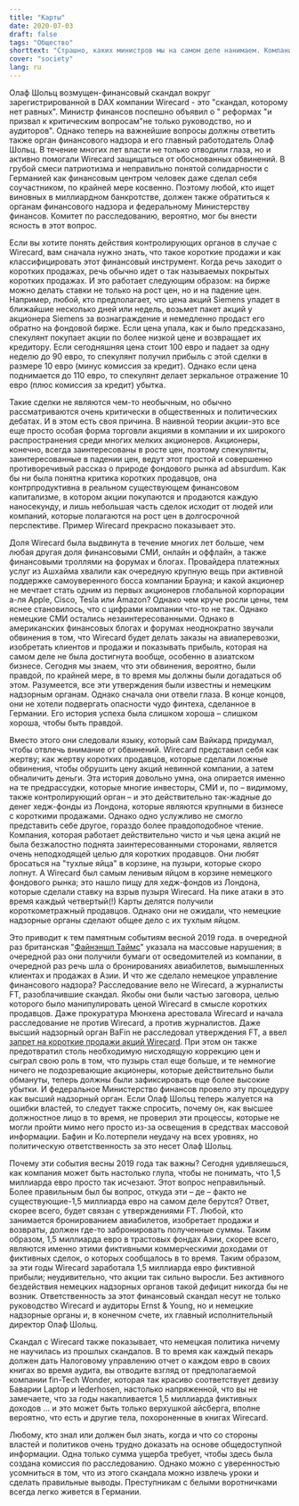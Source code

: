 ```yaml
---
title: "Карты"
date: 2020-07-03
draft: false
tags: "Общество"
shorttext: "Страшно, каких министров мы на самом деле нанимаем. Компания обманывает, и Олаф Шольц (Бафин) шокирован."
cover: "society"
lang: ru
---
```


Олаф Шольц возмущен-финансовый скандал вокруг зарегистрированной в DAX компании Wirecard - это "скандал, которому нет равных". Министр финансов поспешно объявил о " реформах "и призвал к критическим вопросам"не только руководство, но и аудиторов". Однако теперь на важнейшие вопросы должны ответить также орган финансового надзора и его главный работодатель Олаф Шольц. В течение многих лет власти не только отводили глаза, но и активно помогали Wirecard защищаться от обоснованных обвинений. В грубой смеси патриотизма и неправильно понятой солидарности с Германией как финансовым центром человек даже сделал себя соучастником, по крайней мере косвенно. Поэтому любой, кто ищет виновных в миллиардном банкротстве, должен также обратиться к органам финансового надзора и федеральному Министерству финансов. Комитет по расследованию, вероятно, мог бы внести ясность в этот вопрос.

Если вы хотите понять действия контролирующих органов в случае с Wirecard, вам сначала нужно знать, что такое короткие продажи и как классифицировать этот финансовый инструмент. Когда речь заходит о коротких продажах, речь обычно идет о так называемых покрытых коротких продажах. И это работает следующим образом: на бирже можно делать ставки не только на рост цен, но и на падение цен. Например, любой, кто предполагает, что цена акций Siemens упадет в ближайшие несколько дней или недель, возьмет пакет акций у акционера Siemens за вознаграждение и немедленно продаст его обратно на фондовой бирже. Если цена упала, как и было предсказано, спекулянт покупает акции по более низкой цене и возвращает их кредитору. Если сегодняшняя цена стоит 100 евро и падает за одну неделю до 90 евро, то спекулянт получил прибыль с этой сделки в размере 10 евро (минус комиссия за кредит). Однако если цена поднимается до 110 евро, то спекулянт делает зеркальное отражение 10 евро (плюс комиссия за кредит) убытка.

Такие сделки не являются чем-то необычным, но обычно рассматриваются очень критически в общественных и политических дебатах. И в этом есть своя причина. В наивной теории акции-это все еще просто особая форма торговли акциями в компании и их широкого распространения среди многих мелких акционеров. Акционеры, конечно, всегда заинтересованы в росте цен, поэтому спекулянты, заинтересованные в падении цен, ведут этот простой и совершенно противоречивый рассказ о природе фондового рынка ad absurdum. Как бы ни была понятна критика коротких продавцов, она контрпродуктивна в реальном существующем финансовом капитализме, в котором акции покупаются и продаются каждую наносекунду, и лишь небольшая часть сделок исходит от людей или компаний, которые полагаются на рост цен в долгосрочной перспективе. Пример Wirecard прекрасно показывает это.

Доля Wirecard была выдвинута в течение многих лет больше, чем любая другая доля финансовыми СМИ, онлайн и оффлайн, а также финансовыми троллями на форумах и блогах. Провайдера платежных услуг из Ашхайма хвалили как очередную крупную вещь при активной поддержке самоуверенного босса компании Брауна; и какой акционер не мечтает стать одним из первых акционеров глобальной корпорации а-ля Apple, Cisco, Tesla или Amazon? Однако чем круче росли цены, тем яснее становилось, что с цифрами компании что-то не так. Однако немецкие СМИ остались незаинтересованными. Однако в американских финансовых блогах и форумах неоднократно звучали обвинения в том, что Wirecard будет делать заказы на авиаперевозки, изобретать клиентов и продажи и показывать прибыль, которая на самом деле не была достигнута вообще, особенно в азиатском бизнесе. Сегодня мы знаем, что эти обвинения, вероятно, были правдой, по крайней мере, в то время мы должны были догадаться об этом. Разумеется, все эти утверждения были известны и немецким надзорным органам. Однако сначала они отвели глаза. В конце концов, они не хотели подвергать опасности чудо финтеха, сделанное в Германии. Его история успеха была слишком хороша – слишком хороша, чтобы быть правдой.

Вместо этого они следовали языку, который сам Вайкард придумал, чтобы отвлечь внимание от обвинений. Wirecard представил себя как жертву; как жертву коротких продавцов, которые сделали ложные обвинения, чтобы обрушить цену акций невинной компании, а затем обналичить деньги. Эта история довольно умна, она опирается именно на те предрассудки, которые многие инвесторы, СМИ и, по – видимому, также контролирующий орган – и это действительно так-жадные до денег хедж-фонды из Лондона, которые являются крупными в бизнесе с короткими продажами. Однако одно услужливо не смогло представить себе другое, гораздо более правдоподобное чтение. Компания, которая работает действительно чисто и чья цена акций не была безжалостно поднята заинтересованными сторонами, является очень неподходящей целью для коротких продавцов. Они любят бросаться на "тухлые яйца" в корзине, на пузыри, которые скоро лопнут. А Wirecard был самым ленивым яйцом в корзине немецкого фондового рынка; это нашло пищу для хедж-фондов из Лондона, которые сделали ставку на взрыв пузыря Wirecard. На пике атаки в это время каждый четвертый(!) Карты делятся получили короткометражный продавцов. Однако они не ожидали, что немецкие надзорные органы сделают общее дело с их тухлым яйцом.

Это приводит к тем памятным событиям весной 2019 года. в очередной раз британская "[Файнэншл Таймс](https://meedia.de/2020/06/26/wirecard-pleite-der-spaete-aber-grosse-triumph-der-financial-times/ "Der späte, aber große Triumph der Financial Times")" указала на массовые нарушения; в очередной раз они получили бумаги от осведомителей из компании, в очередной раз речь шла о бронированиях авиабилетов, вымышленных клиентах и продажах в Азии. И что же сделало немецкое управление финансового надзора? Расследование вело не Wirecard, а журналисты FT, разоблачившие скандал. Якобы они были частью заговора, целью которого было манипулировать ценой Wirecard в смысле коротких продавцов. Даже прокуратура Мюнхена арестовала Wirecard и начала расследование не против Wirecard, а против журналистов. Даже высший надзорный орган BaFin не расследовал утверждения FT, а ввел [запрет на короткие продажи акций Wirecard](https://www.sueddeutsche.de/wirtschaft/leerverkaeufe-so-lief-die-wirecard-entscheidung-der-bafin-1.4371229 "So lief die Wirecard-Entscheidung der Bafin"). При этом он также предотвратил столь необходимую нисходящую коррекцию цен и сыграл свою роль в том, что пузырь стал еще больше, и те немногие ничего не подозревающие акционеры, которые действительно были обмануты, теперь должны были зафиксировать еще более высокие убытки. И федеральное Министерство финансов провело эту процедуру как высший надзорный орган. Если Олаф Шольц теперь жалуется на ошибки властей, то следует также спросить, почему он, как высшее должностное лицо в то время, не проверил эти процессы, которые не могли пройти мимо него просто из-за освещения в средствах массовой информации. Бафин и Ко.потерпели неудачу на всех уровнях, но политическую ответственность за это несет Олаф Шольц.

Почему эти события весны 2019 года так важны? Сегодня удивляешься, как компания может быть настолько глупа, чтобы не понимать, что 1,5 миллиарда евро просто так исчезают. Этот вопрос неправильный. Более правильным был бы вопрос, откуда эти – де – факто не существующие-1,5 миллиарда евро на самом деле берутся? Ответ, скорее всего, будет связан с утверждениями FT. Любой, кто занимается бронированием авиабилетов, изобретает продажи и возвраты, должен где-то забронировать полученные суммы. Таким образом, 1,5 миллиарда евро в трастовых фондах Азии, скорее всего, являются именно этими фиктивными коммерческими доходами от фиктивных сделок, о которых сообщалось в то время. Таким образом, за эти годы Wirecard заработала 1,5 миллиарда евро фиктивной прибыли; неудивительно, что акции так сильно выросли. Без активного бездействия немецких надзорных органов такой дефицит никогда бы не возник. Ответственность за этот финансовый скандал несут не только руководство Wirecard и аудиторы Ernst & Young, но и немецкие надзорные органы и, в конечном счете, их главный исполнительный директор Олаф Шольц.

Скандал с Wirecard также показывает, что немецкая политика ничему не научилась из прошлых скандалов. В то время как каждый пекарь должен дать Налоговому управлению отчет о каждом евро в своих книгах во время аудита, вы отводите взгляд от предполагаемой компании fin-Tech Wonder, которая так красиво соответствует девизу Баварии Laptop и lederhosen, настолько напряженной, что вы не замечаете, что за годы накапливается 1,5 миллиарда фиктивных доходов ... и это может быть только верхушкой айсберга, вполне вероятно, что есть и другие тела, похороненные в книгах Wirecard.

Любому, кто знал или должен был знать, когда и что со стороны властей и политиков очень трудно доказать на основе общедоступной информации. Одна только сумма ущерба требует, чтобы здесь была создана комиссия по расследованию. Однако можно с уверенностью усомниться в том, что из этого скандала можно извлечь уроки и сделать правильные выводы. Преступникам с белыми воротничками всегда легко живется в Германии.
